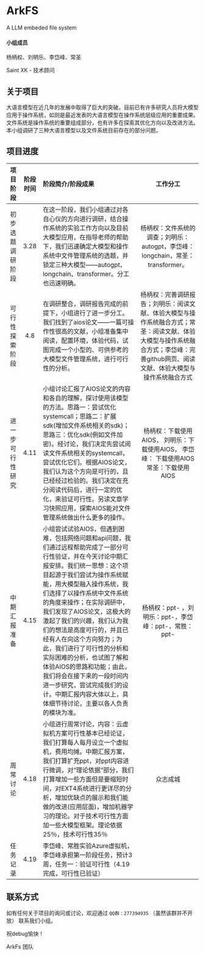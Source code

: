 # ArkFS
A LLM embeded file system
#### 小组成员
杨柄权、刘明乐、李岱峰、常圣

Saint XK - 技术顾问

## 关于项目

大语言模型在近几年的发展中取得了巨大的突破。目前已有许多研究人员将大模型应用于操作系统，如则是最近发表的大语言模型在操作系统层级应用的重要成果。文件系统是操作系统的重要组成部分，也有许多在探索其优化方向以及改进方法。本小组调研了三种大语言模型以及文件系统目前存在的部分问题。


## 项目进度

|项目阶段|阶段时间|阶段简介/阶段成果|工作分工|
|:-:|:-:|:-|:-:|
|初步选题调研阶段|3.28|在这一阶段，我们小组通过对各自心仪的方向进行调研，结合操作系统的实验工作方向以及目前大模型应用，在指导老师的帮助下，我们迅速确定大模型和操作系统中文件管理系统的选题，并锁定三种大模型——autogpt、longchain、transformer。分工也迅速明确。|杨柄权：文件系统的调查；刘明乐：autogpt，李岱峰：longchain，常圣：transformer。|
|可行性探索阶段|4.8|在调研整合，调研报告完成的前提下，小组进行了进一步分工。我们找到了aios论文——一篇可操作性很高的文献，小组准备集中阅读，配置环境，体验代码，试图完成一个小型的、可供参考的大模型文件管理系统，进行可行性的分析。|杨柄权：完善调研报告；刘明乐：阅读文献、体验大模型与操作系统融合方式；常圣：阅读文献、体验大模型与操作系统融合方式；李岱峰：完善github网页、阅读文献、体验大模型与操作系统融合方式|
|进一步可行性研究|4.11|小组讨论汇报了AIOS论文的内容和各自的理解，探讨使用该模型的方法。思路一：尝试优化systemcall；思路二：扩展sdk(增加文件系统相关的sdk)；思路三：优化sdk(例如文件加密)。经讨论，我们决定先尝试阅读文件系统相关的systemcall，尝试优化它们。根据AIOS论文，我们认为这个方向是可行的，且已经经过检验的。我们决定在充分阅读代码后，进行一定的优化，来验证可行性。另读文章学习快照应用，探索AIOS能对文件管理系统做出什么更多的操作。|杨柄权：下载使用AIOS，  刘明乐：下载使用AIOS， 李岱峰： 下载使用AIOS  常圣：下载使用AIOS |
|中期汇报准备 | 4.15 | 小组尝试试验AIOS，但遇到困难，包括网络问题和api问题，我们通过远程帮助完成了一部分可行性验证，并在今天讨论中期汇报安排。我们统一思想：这个项目起源于我们尝试为操作系统赋能，用大模型融入操作系统，我们选择了以操作系统中文件系统的角度来操作；在实际调研中，我们发现了AIOS论文，这极大的激起了我们的兴趣，我们认为我们的想法是高度可行的，并且已经有人在向这个方向努力；为此，我们进行了可行性的分析和实际困难的分析，也试图了解和体验AIOS的思路和功能；由此，我们将会在接下来的一段时间内进一步研究，尝试完成我们的设计。中期汇报内容大体以上，具体细节待讨论，主要以各人负责的模块为准。 | 杨柄权：ppt- ，刘明乐：ppt-，李岱峰：ppt-，常胜：ppt- |
|周常讨论|4.18|小组进行周常讨论，内容：云虚拟机方案可行性基本已经论证，我们打算每人每月设立一个虚拟机，费用均摊。中期汇报方案，我们打算扩充ppt，对ppt内容进行微调，对“理论依据”部分，我们打算增加一些方面但是要缩短时间，对EXT4系统进行更详尽的分析，增加优缺点的展示和我们能做的改进(应用层面)，增加机器学习的理论。对于技术可行性方面加一些大模型框架。理论依据25％，技术可行性35％|众志成城|
|任务记录|4.19|李岱峰、常胜实验Azure虚拟机，李岱峰承担第一阶段任务，预计3周，任务一：验证可行性（4.19完成，可行性已验证）| |
## 联系方式
如有任何关于项目的询问或讨论，欢迎通过 `QQ群：277394935`  （虽然该群并不开放） 联系我们小组。

祝debug愉快！

ArkFs 团队
